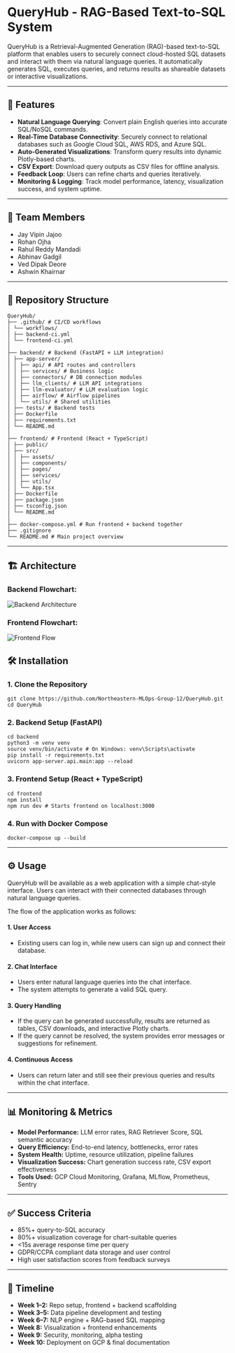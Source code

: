 # QueryHub - RAG-Based Text-to-SQL System

QueryHub is a Retrieval-Augmented Generation (RAG)-based text-to-SQL platform that enables users to securely connect cloud-hosted SQL datasets and interact with them via natural language queries. It automatically generates SQL, executes queries, and returns results as shareable datasets or interactive visualizations.

---

## 🚀 Features

- **Natural Language Querying**: Convert plain English queries into accurate SQL/NoSQL commands.
- **Real-Time Database Connectivity**: Securely connect to relational databases such as Google Cloud SQL, AWS RDS, and Azure SQL.
- **Auto-Generated Visualizations**: Transform query results into dynamic Plotly-based charts.
- **CSV Export**: Download query outputs as CSV files for offline analysis.
- **Feedback Loop**: Users can refine charts and queries iteratively.
- **Monitoring & Logging**: Track model performance, latency, visualization success, and system uptime.

---

## 👥 Team Members

- Jay Vipin Jajoo
- Rohan Ojha
- Rahul Reddy Mandadi
- Abhinav Gadgil
- Ved Dipak Deore
- Ashwin Khairnar

---

## 📂 Repository Structure

```
QueryHub/
├── .github/ # CI/CD workflows
│ └── workflows/
│ ├── backend-ci.yml
│ └── frontend-ci.yml
│
├── backend/ # Backend (FastAPI + LLM integration)
│ ├── app-server/
│ │ ├── api/ # API routes and controllers
│ │ ├── services/ # Business logic
│ │ ├── connectors/ # DB connection modules
│ │ ├── llm_clients/ # LLM API integrations
│ │ ├── llm-evaluator/ # LLM evaluation logic
│ │ ├── airflow/ # Airflow pipelines
│ │ └── utils/ # Shared utilities
│ ├── tests/ # Backend tests
│ ├── Dockerfile
│ ├── requirements.txt
│ └── README.md
│
├── frontend/ # Frontend (React + TypeScript)
│ ├── public/
│ ├── src/
│ │ ├── assets/
│ │ ├── components/
│ │ ├── pages/
│ │ ├── services/
│ │ ├── utils/
│ │ └── App.tsx
│ ├── Dockerfile
│ ├── package.json
│ ├── tsconfig.json
│ └── README.md
│
├── docker-compose.yml # Run frontend + backend together
├── .gitignore
└── README.md # Main project overview
```

---

## 🏗️ Architecture

### Backend Flowchart:

![Backend Architecture](https://lucid.app/publicSegments/view/967cb8f0-2b53-499e-94b2-ee26074eb6f5/image.png)

### Frontend Flowchart:

![Frontend Flow](https://lucid.app/publicSegments/view/91d4e32f-6dbd-4131-9993-55b6a51896e3/image.png)

## 🛠️ Installation

### 1. Clone the Repository

```
git clone https://github.com/Northeastern-MLOps-Group-12/QueryHub.git
cd QueryHub
```

### 2. Backend Setup (FastAPI)

```
cd backend
python3 -m venv venv
source venv/bin/activate # On Windows: venv\Scripts\activate
pip install -r requirements.txt
uvicorn app-server.api.main:app --reload
```

### 3. Frontend Setup (React + TypeScript)

```
cd frontend
npm install
npm run dev # Starts frontend on localhost:3000
```

### 4. Run with Docker Compose

```
docker-compose up --build
```

---

## ⚙️ Usage

QueryHub will be available as a web application with a simple chat-style interface. Users can interact with their connected databases through natural language queries.

The flow of the application works as follows:

#### 1. User Access

- Existing users can log in, while new users can sign up and connect their database.

#### 2. Chat Interface

- Users enter natural language queries into the chat interface.
- The system attempts to generate a valid SQL query.

#### 3. Query Handling

- If the query can be generated successfully, results are returned as tables, CSV downloads, and interactive Plotly charts.
- If the query cannot be resolved, the system provides error messages or suggestions for refinement.

#### 4. Continuous Access

- Users can return later and still see their previous queries and results within the chat interface.

---

## 📊 Monitoring & Metrics

- **Model Performance:** LLM error rates, RAG Retriever Score, SQL semantic accuracy
- **Query Efficiency:** End-to-end latency, bottlenecks, error rates
- **System Health:** Uptime, resource utilization, pipeline failures
- **Visualization Success:** Chart generation success rate, CSV export effectiveness
- **Tools Used:** GCP Cloud Monitoring, Grafana, MLflow, Prometheus, Sentry

---

## ✅ Success Criteria

- 85%+ query-to-SQL accuracy
- 80%+ visualization coverage for chart-suitable queries
- <15s average response time per query
- GDPR/CCPA compliant data storage and user control
- High user satisfaction scores from feedback surveys

---

## 📅 Timeline

- **Week 1–2:** Repo setup, frontend + backend scaffolding
- **Week 3–5:** Data pipeline development and testing
- **Week 6–7:** NLP engine + RAG-based SQL mapping
- **Week 8:** Visualization + frontend enhancements
- **Week 9:** Security, monitoring, alpha testing
- **Week 10:** Deployment on GCP & final documentation
